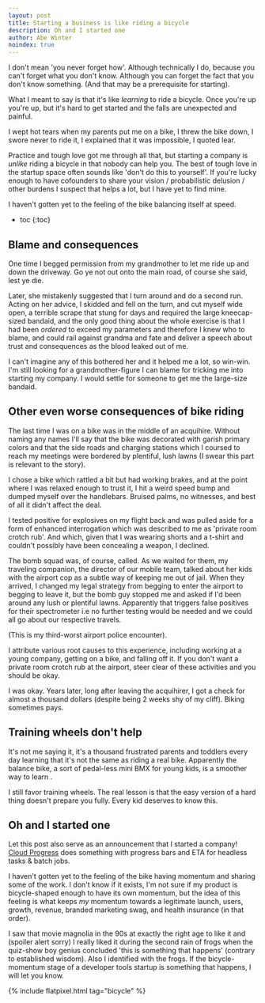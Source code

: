 ```yaml
---
layout: post
title: Starting a business is like riding a bicycle
description: Oh and I started one
author: Abe Winter
noindex: true
---
```


I don't mean 'you never forget how'. Although technically I do, because you can't forget what you don't know. Although you can forget the fact that you don't know something. (And that may be a prerequisite for starting).

What I meant to say is that it's like *learning* to ride a bicycle. Once you're up you're up, but it's hard to get started and the falls are unexpected and painful.

I wept hot tears when my parents put me on a bike, I threw the bike down, I swore never to ride it, I explained that it was impossible, I quoted lear.

Practice and tough love got me through all that, but starting a company is *unlike* riding a bicycle in that nobody can help you. The best of tough love in the startup space often sounds like 'don't do this to yourself'. If you're lucky enough to have cofounders to share your vision / probabilistic delusion / other burdens I suspect that helps a lot, but I have yet to find mine.

I haven't gotten yet to the feeling of the bike balancing itself at speed.

* toc
{:toc}

## Blame and consequences

One time I begged permission from my grandmother to let me ride up and down the driveway. Go ye not out onto the main road, of course she said, lest ye die.

Later, she mistakenly suggested that I turn around and do a second run. Acting on her advice, I skidded and fell on the turn, and cut myself wide open, a terrible scrape that stung for days and required the large kneecap-sized bandaid, and the only good thing about the whole exercise is that I had been *ordered* to exceed my parameters and therefore I knew who to blame, and could rail against grandma and fate and deliver a speech about trust and consequences as the blood leaked out of me.

I can't imagine any of this bothered her and it helped me a lot, so win-win. I'm still looking for a grandmother-figure I can blame for tricking me into starting my company. I would settle for someone to get me the large-size bandaid.

## Other even worse consequences of bike riding

The last time I was on a bike was in the middle of an acquihire. Without naming any names I'll say that the bike was decorated with garish primary colors and that the side roads and charging stations which I coursed to reach my meetings were bordered by plentiful, lush lawns (I swear this part is relevant to the story).

I chose a bike which rattled a bit but had working brakes, and at the point where I was relaxed enough to trust it, I hit a weird speed bump and dumped myself over the handlebars. Bruised palms, no witnesses, and best of all it didn't affect the deal.

I tested positive for explosives on my flight back and was pulled aside for a form of enhanced interrogation which was described to me as 'private room crotch rub'. And which, given that I was wearing shorts and a t-shirt and couldn't possibly have been concealing a weapon, I declined.

The bomb squad was, of course, called. As we waited for them, my traveling companion, the director of our mobile team, talked about her kids with the airport cop as a subtle way of keeping me out of jail. When they arrived, I changed my legal strategy from begging to enter the airport to begging to leave it, but the bomb guy stopped me and asked if I'd been around any lush or plentiful lawns. Apparently that triggers false positives for their spectrometer i.e no further testing would be needed and we could all go about our respective travels.

(This is my third-worst airport police encounter).

I attribute various root causes to this experience, including working at a young company, getting on a bike, and falling off it. If you don't want a private room crotch rub at the airport, steer clear of these activities and you should be okay.

I was okay. Years later, long after leaving the acquihirer, I got a check for almost a thousand dollars (despite being 2 weeks shy of my cliff). Biking sometimes pays.

## Training wheels don't help

It's not me saying it, it's a thousand frustrated parents and toddlers every day learning that it's not the same as riding a real bike. Apparently the balance bike, a sort of pedal-less mini BMX for young kids, is a smoother way to learn .

I still favor training wheels. The real lesson is that the easy version of a hard thing doesn't prepare you fully. Every kid deserves to know this.

## Oh and I started one

Let this post also serve as an announcement that I started a company! [Cloud Progress](https://cloudprogress.io) does something with progress bars and ETA for headless tasks & batch jobs.

I haven't gotten yet to the feeling of the bike having momentum and sharing some of the work. I don't know if it exists, I'm not sure if my product is bicycle-shaped enough to have its own momentum, but the idea of this feeling is what keeps *my* momentum towards a legitimate launch, users, growth, revenue, branded marketing swag, and health insurance (in that order).

I saw that movie magnolia in the 90s at exactly the right age to like it and (spoiler alert sorry) I really liked it during the second rain of frogs when the quiz-show boy genius concluded 'this is something that happens' (contrary to established wisdom). Also I identified with the frogs. If the bicycle-momentum stage of a developer tools startup is something that happens, I will let you know.

{% include flatpixel.html tag="bicycle" %}
